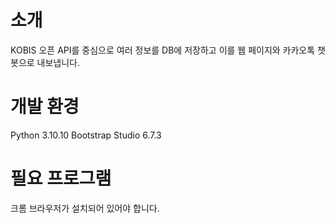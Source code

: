 # 소개
KOBIS 오픈 API를 중심으로 여러 정보를 DB에 저장하고 이를 웹 페이지와 카카오톡 챗봇으로 내보냅니다.

# 개발 환경
Python 3.10.10
Bootstrap Studio 6.7.3

# 필요 프로그램
크롬 브라우저가 설치되어 있어야 합니다.
